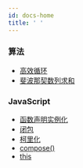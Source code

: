 ```yaml
---
id: docs-home
title: ' '
---
```


### 算法

- [高效循环](algorithm/effective-loop)
- [斐波那契数列求和](algorithm/fibonacci)

### JavaScript

- [函数声明实例化](javascript/function-declaration-instantiation)
- [闭包](javascript/closure)
- [柯里化](javascript/curry-function)
- [compose()](javascript/compose)
- [this](javascript/this)

<!-- ### CSS -->

<!-- - [flex 布局](css/flex) -->

<!-- ### HTML(规范) -->

<!-- - [添加事件监听器](html/add-event-listener) -->
<!-- - [数据属性](html/data-attributes) -->
<!-- - [微任务](html/microtask) -->
<!-- - [script 标签](html/script) -->
<!-- - [xhr](html/xhr) -->
